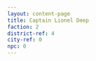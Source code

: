 ```yaml
---
layout: content-page
title: Captain Lionel Deep
faction: 2
district-ref: 4
city-ref: 0
npc: 0
---
```


